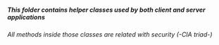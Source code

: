 ##### This folder contains helper classes used by both client and server applications
###### All methods inside those classes are related with security (-CIA triad-)